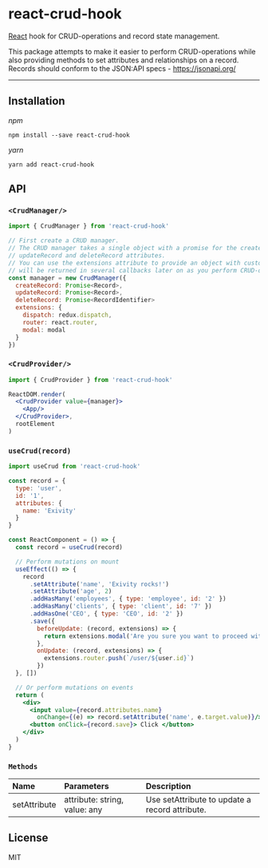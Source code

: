 react-crud-hook
=============

[React](https://reactjs.org/) hook for CRUD-operations and record state management.

This package attempts to make it easier to perform CRUD-operations while also providing methods to set attributes and relationships on a record. Records should conform to the JSON:API specs - https://jsonapi.org/

---

Installation
------------

_npm_

```
npm install --save react-crud-hook
```

_yarn_

```
yarn add react-crud-hook
```

API
---

### `<CrudManager/>`

```jsx
import { CrudManager } from 'react-crud-hook'

// First create a CRUD manager.
// The CRUD manager takes a single object with a promise for the createRecord, 
// updateRecord and deleteRecord attributes.
// You can use the extensions attribute to provide an object with custom extensions that
// will be returned in several callbacks later on as you perform CRUD-operations.
const manager = new CrudManager({
  createRecord: Promise<Record>,
  updateRecord: Promise<Record>,
  deleteRecord: Promise<RecordIdentifier>
  extensions: {
    dispatch: redux.dispatch,
    router: react.router,
    modal: modal
  }
})
```

### `<CrudProvider/>`

```jsx
import { CrudProvider } from 'react-crud-hook'

ReactDOM.render(
  <CrudProvider value={manager}>
    <App/>
  </CrudProvider>,
  rootElement
)
```

### `useCrud(record)`

```jsx
import useCrud from 'react-crud-hook'

const record = {
  type: 'user',
  id: '1',
  attributes: {
    name: 'Exivity'
  }
}

const ReactComponent = () => {
  const record = useCrud(record)

  // Perform mutations on mount
  useEffect(() => {
    record
      .setAttribute('name', 'Exivity rocks!')
      .setAttribute('age', 2)
      .addHasMany('employees', { type: 'employee', id: '2' })
      .addHasMany('clients', { type: 'client', id: '7' })
      .addHasOne('CEO', { type: 'CEO', id: '2' })
      .save({ 
        beforeUpdate: (record, extensions) => {
          return extensions.modal('Are you sure you want to proceed with this update?')
        },
        onUpdate: (record, extensions) => {
          extensions.router.push(`/user/${user.id}`)
        })
  }, [])

  // Or perform mutations on events
  return (
    <div>
      <input value={record.attributes.name}
        onChange={(e) => record.setAttribute('name', e.target.value)}/>
      <button onClick={record.save}> Click </button>
    </div>
  )
}
```

### `Methods`

| Name | Parameters | Description
|:---- |:---------- |:-----------
| setAttribute | attribute: string, value: any | Use setAttribute to update a record attribute.

License
-------

MIT

